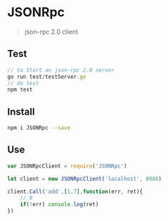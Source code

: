 # JSONRpc

> json-rpc 2.0 client

## Test
```javascript
// to Start an json-rpc 2.0 server 
go run test/testServer.go
// do test
npm test
```

## Install
```bash
npm i JSONRpc --save
```

## Use
```javascript
var JSONRpcClient = require('JSONRpc')

let client = new JSONRpcClient('localhost', 8080)

client.Call('add',[1,7],function(err, ret){
    // 8
    if(!err) console.log(ret)
})
```